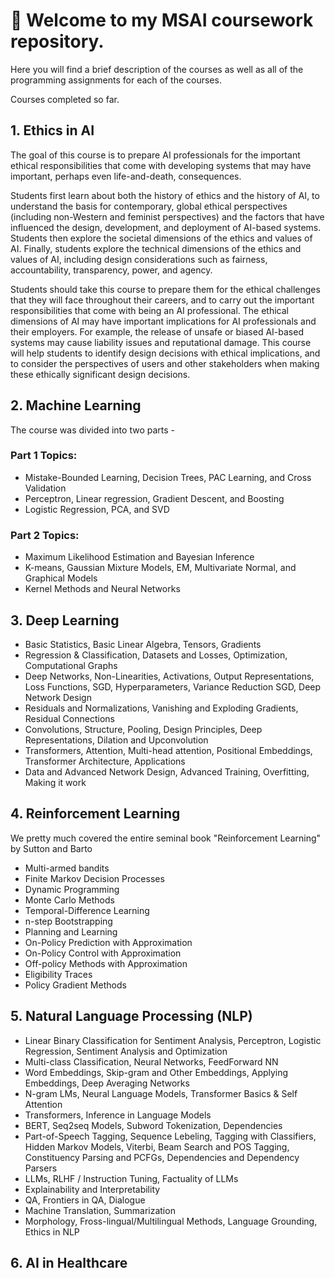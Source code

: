 # 👏 Welcome to my MSAI coursework repository. 

Here you will find a brief description of the courses as well as all of the programming assignments for each of the courses.

Courses completed so far.
## 1. Ethics in AI
The goal of this course is to prepare AI professionals for the important ethical responsibilities that come with developing systems that may have important, perhaps even life-and-death, consequences.

Students first learn about both the history of ethics and the history of AI, to understand the basis for contemporary, global ethical perspectives (including non-Western and feminist perspectives) and the factors that have influenced the design, development, and deployment of AI-based systems. Students then explore the societal dimensions of the ethics and values of AI. Finally,
students explore the technical dimensions of the ethics and values of AI, including design considerations such as fairness, accountability, transparency, power, and agency.

Students should take this course to prepare them for the ethical challenges that they will face throughout their careers, and to carry out the important responsibilities that come with being an AI professional. The ethical dimensions of AI may have important implications for AI professionals and their employers. For example, the release of unsafe or biased AI-based systems
may cause liability issues and reputational damage. This course will help students to identify design decisions with ethical implications, and to consider the perspectives of users and other stakeholders when making these ethically significant design decisions. 

## 2. Machine Learning
The course was divided into two parts - 

### Part 1 Topics:

- Mistake-Bounded Learning, Decision Trees, PAC Learning, and Cross Validation
- Perceptron, Linear regression, Gradient Descent, and Boosting
- Logistic Regression, PCA, and SVD

### Part 2 Topics:

- Maximum Likelihood Estimation and Bayesian Inference
- K-means, Gaussian Mixture Models, EM, Multivariate Normal, and Graphical Models
- Kernel Methods and Neural Networks

## 3. Deep Learning
- Basic Statistics, Basic Linear Algebra, Tensors, Gradients
- Regression & Classification, Datasets and Losses, Optimization, Computational Graphs
- Deep Networks, Non-Linearities, Activations, Output Representations, Loss Functions, SGD, Hyperparameters, Variance Reduction SGD, Deep Network Design
- Residuals and Normalizations, Vanishing and Exploding Gradients, Residual Connections
- Convolutions, Structure, Pooling, Design Principles, Deep Representations, Dilation and Upconvolution
- Transformers, Attention, Multi-head attention, Positional Embeddings, Transformer Architecture, Applications
- Data and Advanced Network Design, Advanced Training, Overfitting, Making it work

## 4. Reinforcement Learning
We pretty much covered the entire seminal book "Reinforcement Learning" by Sutton and Barto
- Multi-armed bandits
- Finite Markov Decision Processes
- Dynamic Programming
- Monte Carlo Methods
- Temporal-Difference Learning
- n-step Bootstrapping
- Planning and Learning
- On-Policy Prediction with Approximation
- On-Policy Control with Approximation
- Off-policy Methods with Approximation
- Eligibility Traces
- Policy Gradient Methods

## 5. Natural Language Processing (NLP)
- Linear Binary Classification for Sentiment Analysis, Perceptron, Logistic Regression, Sentiment Analysis and Optimization
- Multi-class Classification, Neural Networks, FeedForward NN
- Word Embeddings, Skip-gram and Other Embeddings, Applying Embeddings, Deep Averaging Networks
- N-gram LMs, Neural Language Models, Transformer Basics & Self Attention
- Transformers, Inference in Language Models
- BERT, Seq2seq Models, Subword Tokenization, Dependencies
- Part-of-Speech Tagging, Sequence Lebeling, Tagging with Classifiers, Hidden Markov Models, Viterbi, Beam Search and POS Tagging, Constituency Parsing and PCFGs, Dependencies and Dependency Parsers
- LLMs, RLHF / Instruction Tuning, Factuality of LLMs
- Explainability and Interpretability
- QA, Frontiers in QA, Dialogue
- Machine Translation, Summarization
- Morphology, Fross-lingual/Multilingual Methods, Language Grounding, Ethics in NLP

## 6. AI in Healthcare


